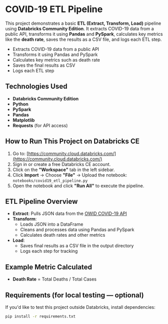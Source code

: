 # COVID-19 ETL Pipeline


This project demonstrates a basic **ETL (Extract, Transform, Load)** pipeline using **Databricks Community Edition**. It extracts COVID-19 data from a public API, transforms it using **Pandas** and **PySpark**, calculates key metrics like the **death rate**, saves the results as a CSV file, and logs each ETL step.

- Extracts COVID-19 data from a public API
- Transforms it using Pandas and PySpark
- Calculates key metrics such as death rate
- Saves the final results as CSV
- Logs each ETL step

## Technologies Used

- **Databricks Community Edition**
- **Python**
- **PySpark**
- **Pandas**
- **Matplotlib**
- **Requests** (for API access)


## How to Run This Project on Databricks CE

1. Go to: [https://community.cloud.databricks.com/](https://community.cloud.databricks.com/)
2. Sign in or create a free Databricks CE account.
3. Click on the **"Workspace"** tab in the left sidebar.
4. Click **Import** → Choose **"File"** → Upload the notebook:  
   `notebooks/covid19_etl_pipeline.py`
5. Open the notebook and click **"Run All"** to execute the pipeline.


## ETL Pipeline Overview

- **Extract**: Pulls JSON data from the [OWID COVID-19 API](https://github.com/owid/covid-19-data)
- **Transform**:
  - Loads JSON into a DataFrame
  - Cleans and processes data using Pandas and PySpark
  - Calculates death rates and other metrics
- **Load**:
  - Saves final results as a CSV file in the output directory
  - Logs each step for tracking


## Example Metric Calculated

- **Death Rate** = Total Deaths / Total Cases

## Requirements (for local testing — optional)

If you'd like to test this project outside Databricks, install dependencies:

```bash
pip install -r requirements.txt
